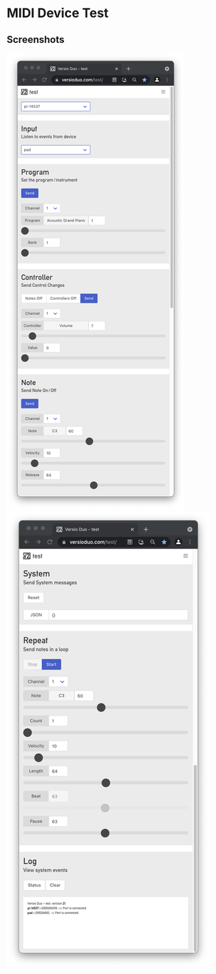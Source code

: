 # MIDI Device Test

## Screenshots

![Screenshot](screenshots/1.png?raw=true)
![Screenshot](screenshots/2.png?raw=true)
